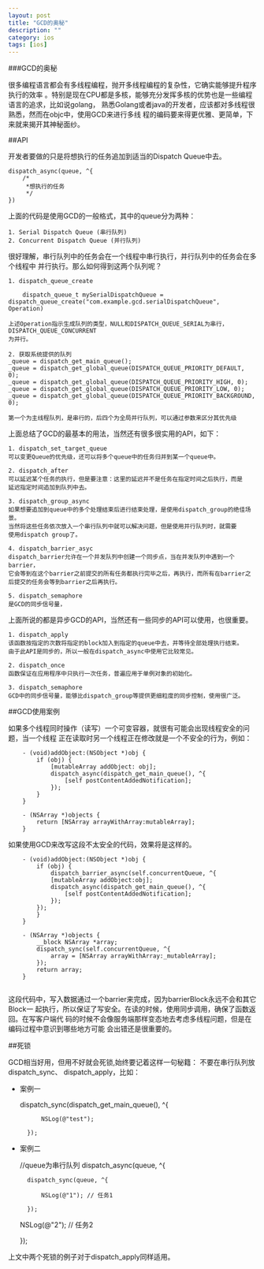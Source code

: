 ```yaml
---
layout: post
title: "GCD的奥秘"
description: ""
category: ios
tags: [ios]
---
```


###GCD的奥秘

很多编程语言都会有多线程编程，抛开多线程编程的复杂性，它确实能够提升程序执行的效率
。特别是现在CPU都是多核，能够充分发挥多核的优势也是一些编程语言的追求，比如说golang，
熟悉Golang或者java的开发者，应该都对多线程很熟悉，然而在objc中，使用GCD来进行多线
程的编码要来得更优雅、更简单，下来就来揭开其神秘面纱。

##API

开发者要做的只是将想执行的任务追加到适当的Dispatch Queue中去。

    dispatch_async(queue, ^{
        /*
         *想执行的任务
         */
    })

上面的代码是使用GCD的一般格式，其中的queue分为两种：

    1. Serial Dispatch Queue (串行队列)
    2. Concurrent Dispatch Queue (并行队列)
    
很好理解，串行队列中的任务会在一个线程中串行执行，并行队列中的任务会在多个线程中
并行执行。那么如何得到这两个队列呢？

    1. dispatch_queue_create
    
        dispatch_queue_t mySerialDispatchQueue = dispatch_queue_create("com.example.gcd.serialDispatchQueue", Operation)
        
    上述Operation指示生成队列的类型，NULL和DISPATCH_QUEUE_SERIAL为串行，DISPATCH_QUEUE_CONCURRENT
    为并行。
    
    2. 获取系统提供的队列
    _queue = dispatch_get_main_queue();
    _queue = dispatch_get_global_queue(DISPATCH_QUEUE_PRIORITY_DEFAULT, 0);
    _queue = dispatch_get_global_queue(DISPATCH_QUEUE_PRIORITY_HIGH, 0);
    _queue = dispatch_get_global_queue(DISPATCH_QUEUE_PRIORITY_LOW, 0);
    _queue = dispatch_get_global_queue(DISPATCH_QUEUE_PRIORITY_BACKGROUND, 0);
    
    第一个为主线程队列，是串行的，后四个为全局并行队列，可以通过参数来区分其优先级
    
上面总结了GCD的最基本的用法，当然还有很多很实用的API，如下：

    1. dispatch_set_target_queue
    可以变更Queue的优先级，还可以将多个queue中的任务归并到某一个queue中。
    
    2. dispatch_after
    可以延迟某个任务的执行，但是要注意：这里的延迟并不是任务在指定时间之后执行，而是
    延迟指定时间追加到队列中去。
    
    3. dispatch_group_async
    如果想要追加到queue中的多个处理结束后进行结束处理，是使用dispatch_group的绝佳场景。
    当然将这些任务依次放入一个串行队列中就可以解决问题，但是使用并行队列时，就需要
    使用dispatch group了。
    
    4. dispatch_barrier_asyc
    dispatch_barrier允许在一个并发队列中创建一个同步点，当在并发队列中遇到一个barrier，
    它会等到在这个barrier之前提交的所有任务都执行完毕之后，再执行，而所有在barrier之
    后提交的任务会等到barrier之后再执行。
    
    5. dispatch_semaphore
    是GCD的同步信号量，
    
上面所说的都是异步GCD的API，当然还有一些同步的API可以使用，也很重要。

    1. dispatch_apply
    该函数按指定的次数将指定的block加入到指定的queue中去，并等待全部处理执行结束。
    由于此API是同步的，所以一般在dispatch_async中使用它比较常见。
    
    2. dispatch_once
    函数保证在应用程序中只执行一次任务，普遍应用于单例对象的初始化。
    
    3. dispatch_semaphore
    GCD中的同步信号量，能够比dispatch_group等提供更细粒度的同步控制，使用很广泛。
    
##GCD使用案例

如果多个线程同时操作（读写）一个可变容器，就很有可能会出现线程安全的问题，当一个线程
正在读取时另一个线程正在修改就是一个不安全的行为，例如：

```
    - (void)addObject:(NSObject *)obj {
        if (obj) {
            [mutableArray addObject: obj];
            dispatch_async(dispatch_get_main_queue(), ^{
                [self postContentAddedNotification];
            });
        }
    }
    
    - (NSArray *)objects {
        return [NSArray arrayWithArray:mutableArray];
    }
```
如果使用GCD来改写这段不太安全的代码，效果将是这样的。

```
    - (void)addObject:(NSObject *)obj {
        if (obj) {
            dispatch_barrier_async(self.concurrentQueue, ^{
            [mutableArray addObject:obj];
            dispatch_async(dispatch_get_main_queue(), ^{
                [self postContentAddedNotification]; 
            });
        });
        }
    }
    
    - (NSArray *)objects {
        __block NSArray *array;
        dispatch_sync(self.concurrentQueue, ^{
            array = [NSArray arrayWithArray:_mutableArray];
        });
        return array;
    }
    
```
这段代码中，写入数据通过一个barrier来完成，因为barrierBlock永远不会和其它Block一
起执行，所以保证了写安全。在读的时候，使用同步调用，确保了函数返回。在写客户端代
码的时候不会像服务端那样变态地去考虑多线程问题，但是在编码过程中意识到哪些地方可能
会出错还是很重要的。
    
##死锁

GCD相当好用，但用不好就会死锁,始终要记着这样一句秘籍： 不要在串行队列放dispatch_sync、
dispatch_apply，比如：

* 案例一


    dispatch_sync(dispatch_get_main_queue(), ^{

            NSLog(@"test");

        });
    
* 案例二


    //queue为串行队列
    dispatch_async(queue, ^{
    
        dispatch_sync(queue, ^{  
        
            NSLog(@"1"); // 任务1
            
        });
        
    NSLog(@"2"); // 任务2
    
    });
    
上文中两个死锁的例子对于dispatch_apply同样适用。

    

    































  
  
  
  
  
  
  

    
    
    
    
    


    

    































  
  
  
  
  
  
  

  
  
  
  
  
  
  
  

